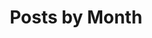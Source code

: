 ---
layout: archive-month
title: "Posts by Month"
permalink: /month-archive/
author_profile: true
sidebar_main: true
---